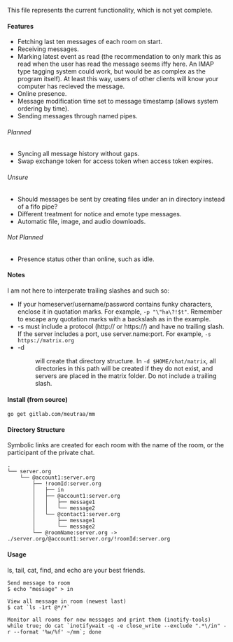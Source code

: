 This file represents the current functionality, which is not yet complete.

#### Features
* Fetching last ten messages of each room on start.
* Receiving messages.
* Marking latest event as read (the recommendation to only mark this
as read when the user has read the message seems iffy here. An IMAP type tagging
system could work, but would be as complex as the program itself). At least
this way, users of other clients will know your computer has recieved the
message.
* Online presence.
* Message modification time set to message timestamp (allows system ordering
by time).
* Sending messages through named pipes.

###### Planned
* Syncing all message history without gaps.
* Swap exchange token for access token when access token expires.

###### Unsure
* Should messages be sent by creating files under an in directory instead of a
fifo pipe?
* Different treatment for notice and emote type messages.
* Automatic file, image, and audio downloads.

###### Not Planned
* Presence status other than online, such as idle.

#### Notes
I am not here to interperate trailing slashes and such so:
* If your homeserver/username/password contains funky characters, enclose it
	in quotation marks. For example, `-p "\"ha\?!$t"`. Remember to escape
	any quotation marks with a backslash as in the example.
* -s <host> must include a protocol (http:// or https://) and have no trailing
  slash. If the server includes a port, use server.name:port. For example,
	`-s https://matrix.org`
* -d <dir> will create that directory structure. In `-d $HOME/chat/matrix`, all
	directories in this path will be created if they do not exist, and
	servers are placed in the matrix folder. Do not include a trailing
	slash.

#### Install (from source)
```
go get gitlab.com/meutraa/mm
```

#### Directory Structure
Symbolic links are created for each room with the name of the room, or the
participant of the private chat.
```
.
└── server.org
    └── @account1:server.org
        ├── !roomId:server.org
        │   ├── in
        │   ├── @account1:server.org
        │   │   ├── message1
        │   │   └── message2
        │   └── @contact1:server.org
        │       ├── message1
        │       └── message2
        └── @roomName:server.org -> ./server.org/@account1:server.org/!roomId:server.org
```

#### Usage
ls, tail, cat, find, and echo are your best friends.
```
Send message to room
$ echo "message" > in

View all message in room (newest last)
$ cat `ls -1rt @*/*`

Monitor all rooms for new messages and print them (inotify-tools)
while true; do cat `inotifywait -q -e close_write --exclude ".*\/in" -r --format '%w/%f' ~/mm`; done
```
